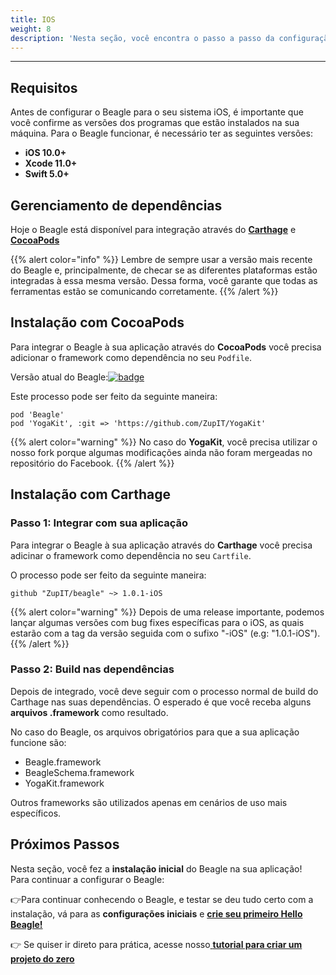 ```yaml
---
title: IOS
weight: 8
description: 'Nesta seção, você encontra o passo a passo da configuração do Beagle no iOS.'
---
```


---

## Requisitos

Antes de configurar o Beagle para o seu sistema iOS, é importante que você confirme as versões dos programas que estão  instalados na sua máquina. Para o Beagle funcionar, é necessário ter as seguintes versões: 

* **iOS 10.0+**
* **Xcode 11.0+**
* **Swift 5.0+**

## **Gerenciamento de dependências**

Hoje o Beagle está disponível para integração através do [**Carthage**](https://github.com/Carthage/Carthage) e [**CocoaPods**](https://cocoapods.org)

{{% alert color="info" %}}
Lembre de sempre usar a versão mais recente do Beagle e, principalmente, de checar se as diferentes plataformas estão integradas à essa mesma versão. Dessa forma, você garante que todas as ferramentas estão se comunicando corretamente.
{{% /alert %}}

## **Instalação com CocoaPods**

Para integrar o Beagle à sua aplicação através do **CocoaPods** você precisa adicionar o framework como dependência no seu `Podfile`.

Versão atual do Beagle:[![badge](https://img.shields.io/cocoapods/v/Beagle)](https://cocoapods.org/pods/Beagle)



Este processo pode ser feito da seguinte maneira:

```text
pod 'Beagle'
pod 'YogaKit', :git => 'https://github.com/ZupIT/YogaKit'
```

{{% alert color="warning" %}}
No caso do **YogaKit**, você precisa utilizar o nosso fork porque algumas modificações ainda não foram mergeadas no repositório do Facebook.
{{% /alert %}}

## **Instalação com Carthage**

### Passo 1: Integrar com sua aplicação

Para integrar o Beagle à sua aplicação através do **Carthage** você precisa adicinar o framework como dependência no seu `Cartfile`.

O processo pode ser feito da seguinte maneira:

```text
github "ZupIT/beagle" ~> 1.0.1-iOS
```

{{% alert color="warning" %}}
Depois de uma release importante, podemos lançar algumas versões com bug fixes específicas para o iOS, as quais estarão com a tag da versão seguida com o sufixo "-iOS" \(e.g: "1.0.1-iOS"\).
{{% /alert %}}

### Passo 2: Build nas dependências 

Depois de integrado, você deve seguir com o processo normal de build do Carthage nas suas dependências. O esperado é que você receba alguns **arquivos .framework** como resultado. 

No caso do Beagle, os arquivos obrigatórios para que a sua aplicação funcione são: 

* Beagle.framework
* BeagleSchema.framework
* YogaKit.framework

Outros frameworks são utilizados apenas em cenários de uso mais específicos.

## Próximos Passos

Nesta seção, você fez a **instalação inicial** do Beagle na sua aplicação!  
Para continuar a configurar o Beagle:

👉Para continuar conhecendo o Beagle, e testar se deu tudo certo com a instalação, vá para as **configurações iniciais** e [**crie seu primeiro Hello Beagle!**](../../usando-beagle/ios)

👉 Se quiser ir direto para prática, acesse nosso[ **tutorial para criar um projeto do zero**](../criando-projeto-do-zero/case-ios/)
